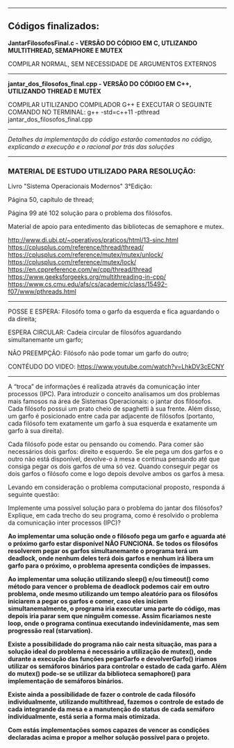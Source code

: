 ----------------------------------------------------------

## Códigos finalizados:

**JantarFilosofosFinal.c - VERSÃO DO CÓDIGO EM C, UTLIZANDO MULTITHREAD, SEMAPHORE E MUTEX**

COMPILAR NORMAL, SEM NECESSIDADE DE ARGUMENTOS EXTERNOS

----------------------------------------------------------

**jantar_dos_filosofos_final.cpp  - VERSÃO DO CÓDIGO EM C++, UTILIZANDO THREAD E MUTEX**

COMPILAR UTILIZANDO COMPILADOR G++ E EXECUTAR O SEGUINTE COMANDO NO TERMINAL:
g++ -std=c++11 -pthread jantar_dos_filosofos_final.cpp

----------------------------------------------------------

*Detalhes da implementação do código estarão comentados no código, explicando a execução e o racional por trás das soluções*

----------------------------------------------------------

### MATERIAL DE ESTUDO UTILIZADO PARA RESOLUÇÃO:

Livro "Sistema Operacionais Modernos" 3°Edição:

Página 50, capítulo de thread;

Página 99 até 102 solução para o problema dos filósofos.

Material de apoio para entedimento das bibliotecas de semaphore e mutex.

http://www.di.ubi.pt/~operativos/praticos/html/13-sinc.html
https://cplusplus.com/reference/thread/thread/
https://cplusplus.com/reference/mutex/mutex/unlock/
https://cplusplus.com/reference/mutex/lock/
https://en.cppreference.com/w/cpp/thread/thread
https://www.geeksforgeeks.org/multithreading-in-cpp/
https://www.cs.cmu.edu/afs/cs/academic/class/15492-f07/www/pthreads.html


----------------------------------------------------------


POSSE E ESPERA:
Filosófo toma o garfo da esquerda e fica aguardando o da direita;
  
  
ESPERA CIRCULAR:
Cadeia circular de filosófos aguardando simultanemante um garfo;
  
  
NÃO PREEMPÇÃO:
Filósofo não pode tomar um garfo do outro;


CONTÉUDO DO VIDEO: https://www.youtube.com/watch?v=LhkDV3cECNY

----------------------------------------------------------


A “troca” de informações é realizada através da comunicação inter processos (IPC). Para introduzir o conceito analisamos um dos problemas mais famosos na área de Sistemas Operacionais: o jantar dos filósofos.
Cada filósofo possui um prato cheio de spaghetti à sua frente. 
Além disso, um garfo é posicionado entre cada par adjacente de filósofos (portanto, cada filósofo tem exatamente um garfo à sua esquerda e exatamente um garfo à sua direita).

Cada filósofo pode estar ou pensando ou comendo. Para comer são necessários dois garfos: direito e esquerdo. 
Se ele pega um dos garfos e o outro não está disponível, devolve-o à mesa e continua pensando até que consiga pegar os dois garfos de uma só vez. 
Quando conseguir pegar os dois garfos o filósofo come e logo depois devolve ambos os garfos à mesa.

Levando em consideração o problema computacional proposto, responda á seguinte questão:

Implemente uma possível solução para o problema do jantar dos filósofos?
Explique, em cada trecho do seu programa, como é resolvido o problema da comunicação inter processos (IPC)?



**Ao implementar uma solução onde o filósofo pega um garfo e aguarda até o próximo garfo estar disponível NÂO FUNCIONA. Se todos os filosófos resolverem pegar os garfos simultanemante o programa terá um deadlock, onde nenhum deles terá dois garfos e nenhum irá libera um garfo para o próximo, o problema apresenta condições de impasses.**

**Ao implementar uma solução utilizando sleep() e/ou timeout() como método para vencer o problema de deadlock podemos cair em outro problema, onde mesmo utilizando um tempo aleatório para os filosófos iniciarem a pegar os garfos e comer, caso eles iniciem simultanemalmente, o programa iria executar uma parte do código, mas depois   iria parar sem que ninguêm comesse. 
Assim ficariamos neste loop, onde o programa continua executando indevinidamente, mas sem progressão real (starvation).**

**Existe a possibilidade do programa não cair nesta situação, mas para a solução ideal do problema é necessário a utilização de mutex(), onde durante a execução das funções pegarGarfo e devolverGarfo() iriamos utilizar os semáforos binários para controlar o estado de cada garfo.
Além do mutex() pode-se se utilizar da biblioteca semaphore() para implementação de semáforos binários.**

**Existe ainda a possibilidade de fazer o controle de cada filosófo individualmente, utilizando multithread, fazemos o controle de estado de cada integrande da mesa e a manutenção do status de cada semáforo individualmente, está seria a forma mais otimizada.**

**Com estás implementações somos capazes de vencer as condições declaradas acima e propor a melhor solução possível para o projeto.**
